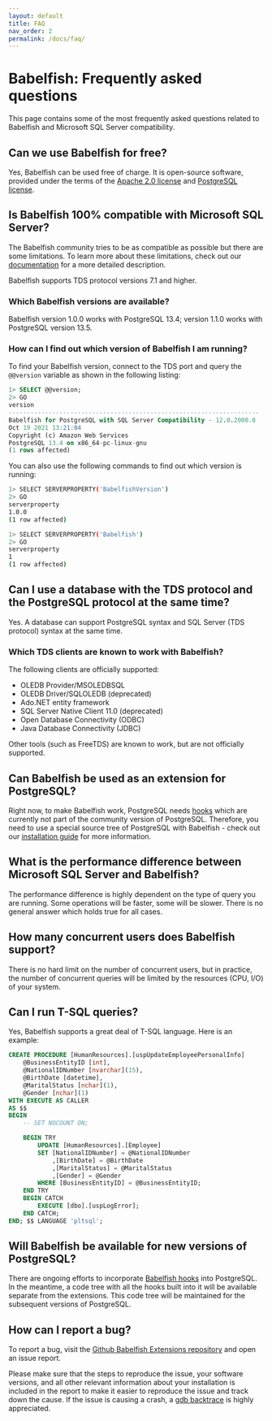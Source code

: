 ```yaml
---
layout: default
title: FAQ
nav_order: 2
permalink: /docs/faq/
---
```


# Babelfish: Frequently asked questions

This page contains some of the most frequently asked questions related to
Babelfish and Microsoft SQL Server compatibility.

## Can we use Babelfish for free?

Yes, Babelfish can be used free of charge. It is open-source software, provided under the terms of the [Apache 2.0 license](https://www.apache.org/licenses/LICENSE-2.0) and [PostgreSQL license](https://www.postgresql.org/about/licence/).

## Is Babelfish 100% compatible with Microsoft SQL Server?

The Babelfish community tries to be as compatible as possible but there are some limitations. To learn more about 
these limitations, check out our [documentation](/docs/usage/limitations-of-babelfish) for a more detailed description.

Babelfish supports TDS protocol versions 7.1 and higher.

### Which Babelfish versions are available?

Babelfish version 1.0.0 works with PostgreSQL 13.4; version 1.1.0 works with PostgreSQL version 13.5. 

### How can I find out which version of Babelfish I am running?

To find your Babelfish version, connect to the TDS port and query the <code>@@version</code> variable as shown in the following listing:

```sql
1> SELECT @@version;
2> GO
version                                                                                                                                                                                                                                                         
---------------------------------------------------------------------
Babelfish for PostgreSQL with SQL Server Compatibility - 12.0.2000.8
Oct 19 2021 13:21:04
Copyright (c) Amazon Web Services
PostgreSQL 13.4 on x86_64-pc-linux-gnu                                                                                              
(1 rows affected)
```

You can also use the following commands to find out which version is running:

```sh
1> SELECT SERVERPROPERTY('BabelfishVersion')
2> GO
serverproperty
1.0.0
(1 row affected)

1> SELECT SERVERPROPERTY('Babelfish')
2> GO
serverproperty
1
(1 row affected)
```

## Can I use a database with the TDS protocol and the PostgreSQL protocol at the same time?

Yes. A database can support PostgreSQL syntax and SQL Server (TDS protocol) syntax at the same time. 

### Which TDS clients are known to work with Babelfish?

The following clients are officially supported:

- OLEDB Provider/MSOLEDBSQL
- OLEDB Driver/SQLOLEDB (deprecated)
- Ado.NET entity framework
- SQL Server Native Client 11.0 (deprecated)
- Open Database Connectivity (ODBC)
- Java Database Connectivity (JDBC)

Other tools (such as FreeTDS) are known to work, but are not officially supported.

## Can Babelfish be used as an extension for PostgreSQL?

Right now, to make Babelfish work, PostgreSQL needs [hooks](/docs/internals/postgresql-hooks) which are
currently not part of the community version of PostgreSQL. Therefore, you need to use a special
source tree of PostgreSQL with Babelfish - check out our [installation guide](/docs/installation/compiling-babelfish-from-source) for more information. 

## What is the performance difference between Microsoft SQL Server and Babelfish?

The performance difference is highly dependent on the type of query
you are running. Some operations will be faster, some will be slower. There is no
general answer which holds true for all cases.

## How many concurrent users does Babelfish support?

There is no hard limit on the number of concurrent users, but in practice, the number of concurrent queries will be limited by the resources (CPU, I/O) of your system. 

## Can I run T-SQL queries?

Yes, Babelfish supports a great deal of T-SQL language. Here is an example:

```sql
CREATE PROCEDURE [HumanResources].[uspUpdateEmployeePersonalInfo]
    @BusinessEntityID [int], 
    @NationalIDNumber [nvarchar](15), 
    @BirthDate [datetime], 
    @MaritalStatus [nchar](1), 
    @Gender [nchar](1)
WITH EXECUTE AS CALLER
AS $$
BEGIN
    -- SET NOCOUNT ON;

    BEGIN TRY
        UPDATE [HumanResources].[Employee] 
        SET [NationalIDNumber] = @NationalIDNumber 
            ,[BirthDate] = @BirthDate 
            ,[MaritalStatus] = @MaritalStatus 
            ,[Gender] = @Gender 
        WHERE [BusinessEntityID] = @BusinessEntityID;
    END TRY
    BEGIN CATCH
        EXECUTE [dbo].[uspLogError];
    END CATCH;
END; $$ LANGUAGE 'pltsql';
```

## Will Babelfish be available for new versions of PostgreSQL?

There are ongoing efforts to incorporate [Babelfish hooks](/docs/internals/postgresql-hooks) into PostgreSQL. In the meantime, a code tree with all the hooks built into it will be available separate from the extensions. This code tree will be maintained for the subsequent versions of PostgreSQL.

## How can I report a bug?

To report a bug, visit the [Github Babelfish Extensions repository](https://github.com/babelfish-for-postgresql/babelfish_extensions/issues) and open an issue report.

Please make sure that the steps to reproduce the issue, your software versions, and all other relevant information about your installation is included in the report to make it easier to reproduce the issue and track down the cause. If the issue is causing a crash, a [gdb backtrace](https://ftp.gnu.org/old-gnu/Manuals/gdb/html_node/gdb_42.html) is highly appreciated.
